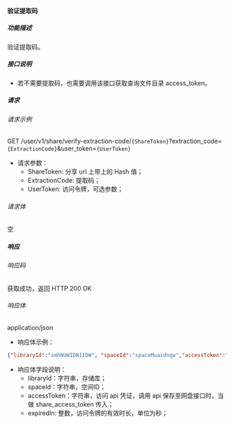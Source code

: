 #### 验证提取码

##### 功能描述

验证提取码。

##### 接口说明

- 若不需要提取码，也需要调用该接口获取查询文件目录 access_token。

##### 请求

###### 请求示例
GET /user/v1/share/verify-extraction-code/`{ShareToken}`?extraction_code=`{ExtractionCode}`&user_token=`{UserToken}`

- 请求参数：
  - ShareToken: 分享 url 上带上的 Hash 值；
  - ExtractionCode: 提取码；
  - UserToken: 访问令牌，可选参数；
###### 请求体

空

##### 响应

###### 响应码

获取成功，返回 HTTP 200 OK

###### 响应体

application/json

- 响应体示例：

```json
{"libraryId":"smhNUWIDNIIDW", "spaceId":"spaceMuaidnqw","accessToken":"ACCESSTOKENXXXXXXXXXXXX","expiresIn": 86400}
```

- 响应体字段说明：
  - libraryId：字符串，存储库；
  - spaceId：字符串，空间ID；
  - accessToken：字符串，访问 api 凭证，调用 api 保存至网盘接口时，当做 share_access_token 传入；
  - expiredIn: 整数，访问令牌的有效时长，单位为秒；
